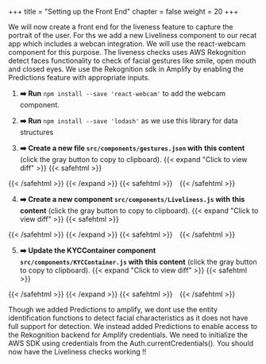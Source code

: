 +++
title = "Setting up the Front End"
chapter = false
weight = 20
+++

We will now create a front end for the liveness feature to capture the portrait of the user. For ths we add a new Liveliness component to our recat app which includes a webcan integration. We will use the react-webcam component for this purpose. The liveness checks uses AWS Rekognition detect faces functionality to check of facial gestures like smile, open mouth and closed eyes. We use the Rekognition sdk in Amplify by enabling the Predictions feature with appropriate inputs.

1. **➡️ Run** `npm install --save 'react-webcam'` to add the webcam component.

2. **➡️ Run** `npm install --save 'lodash'` as we use this library for data structures

3. **➡️ Create a new file `src/components/gestures.json` with** <span class="clipBtn clipboard" data-clipboard-target="#idf77ec89eb8e98c6d9706c221315a4a5b9ec0d618videokycsrccomponentsgesturesjson"><strong>this content</strong></span> (click the gray button to copy to clipboard). 
{{< expand "Click to view diff" >}} {{< safehtml >}}
<div id="diff-idf77ec89eb8e98c6d9706c221315a4a5b9ec0d618videokycsrccomponentsgesturesjson"></div> <script type="text/template" data-diff-for="diff-idf77ec89eb8e98c6d9706c221315a4a5b9ec0d618videokycsrccomponentsgesturesjson">commit f77ec89eb8e98c6d9706c221315a4a5b9ec0d618
Author: Sathish <sat.hariharan@gmail.com>
Date:   Sat Aug 8 23:57:49 2020 +0530

    add gestures.json

diff --git a/video-kyc/src/components/gestures.json b/video-kyc/src/components/gestures.json
new file mode 100644
index 0000000..e7198c3
--- /dev/null
+++ b/video-kyc/src/components/gestures.json
@@ -0,0 +1,14 @@
+[
+    {
+        "name":"smile",
+        "description":"Please smile !!!"
+    },
+    {
+        "name":"eyesClose",
+        "description":"Please close your eyes"
+    },
+    {
+        "name":"mouthOpen",
+        "description":"Please open your mouth :)"
+    }
+]
\ No newline at end of file
</script>
{{< /safehtml >}} {{< /expand >}}
{{< safehtml >}}
<textarea id="idf77ec89eb8e98c6d9706c221315a4a5b9ec0d618videokycsrccomponentsgesturesjson" style="position: relative; left: -1000px; width: 1px; height: 1px;">[
    {
        "name":"smile",
        "description":"Please smile !!!"
    },
    {
        "name":"eyesClose",
        "description":"Please close your eyes"
    },
    {
        "name":"mouthOpen",
        "description":"Please open your mouth :)"
    }
]
</textarea>
{{< /safehtml >}}

4. **➡️ Create a new component `src/components/Liveliness.js` with** <span class="clipBtn clipboard" data-clipboard-target="#id1aab29be0c79aba0649fa6428507589920f1c943videokycsrccomponentsLivelinessjs"><strong>this content</strong></span> (click the gray button to copy to clipboard). 
{{< expand "Click to view diff" >}} {{< safehtml >}}
<div id="diff-id1aab29be0c79aba0649fa6428507589920f1c943videokycsrccomponentsLivelinessjs"></div> <script type="text/template" data-diff-for="diff-id1aab29be0c79aba0649fa6428507589920f1c943videokycsrccomponentsLivelinessjs">commit 1aab29be0c79aba0649fa6428507589920f1c943
Author: Sathish <sat.hariharan@gmail.com>
Date:   Mon Aug 10 17:58:34 2020 +0530

    add Liveliness component

diff --git a/video-kyc/src/components/Liveliness.js b/video-kyc/src/components/Liveliness.js
index 9b2a3ed..3ce67d3 100644
--- a/video-kyc/src/components/Liveliness.js
+++ b/video-kyc/src/components/Liveliness.js
@@ -5,6 +5,7 @@ import gest_data from './gestures.json'
 import Card from "react-bootstrap/Card"
 import ProgressBar from "react-bootstrap/ProgressBar"
 import _ from 'lodash'
+import Jimp from 'jimp'
 
 import { Auth, Storage, Logger } from 'aws-amplify'
 import AWS from 'aws-sdk'
@@ -20,7 +21,7 @@ const videoConstraints = {
     facingMode: "user"
   };
 
-  export default ({setTabStatus,faceDetails,updateFaceDetails}) => {
+  export default ({setTabStatus, setLiveTestDetails}) => {
     const [gesture, setGesture] = useState(null);
     const [showSpinner,setShowSpinner] = useState(false);
     const [alertMessage, setAlertMessage] = useState("You will be asked to do a series of random gestures which will enable us to detect a live feed.  ");
@@ -28,6 +29,11 @@ const videoConstraints = {
     const [showWebcam, setShowWebcam] = useState(false);
     const [progressValue, setProgressValue] = useState(5);
 
+    // identification state from liveness test
+    const [liveGender, setLiveGender] = useState("");
+    const [ageRange, setAgeRange] = useState("");    
+    const [liveImage, setLiveImage] = useState(null);
+
     useEffect(() => {
         Storage.configure({ level: 'private' });
         Auth.currentCredentials().then(function(creds){
@@ -50,6 +56,11 @@ const videoConstraints = {
     }
     
     const proceedToNext = () => {
+        setLiveTestDetails({
+           liveGender:liveGender,
+           ageRange:ageRange,
+           liveImage:liveImage 
+        })  
       setTabStatus("UploadDocs");
     }
 
@@ -108,57 +119,76 @@ const videoConstraints = {
     }
 
 
-    const requestGesture = () => {
+    const requestGesture = async () => {
       
       
         setShowSpinner(true);
       
         const imageBase64String = webcamRef.current.getScreenshot({width: 800, height: 450}); 
         const base64Image = imageBase64String.split(';base64,').pop();  
-        const binaryImg = new Buffer(base64Image, 'base64');    
+        const imageBuffer = new Buffer(base64Image, 'base64');    
 
         let rekognition = new AWS.Rekognition();
         let params = {
         Attributes: [ "ALL" ],
             Image: {
-                Bytes:binaryImg
+                Bytes:imageBuffer
             }
         };
-        console.log("Calling rekognition")
-        rekognition.detectFaces(params, function(err, data) {
-            if (err) 
-                console.log(err, err.stack); // an error occurred
-            else { 
-               let validationResult = validateGesture(gesture, data) 
-               if(validationResult.result){
-                    if(gesture === 'smile'){
-                        Storage.put('gesture1.jpeg', binaryImg)
-                            .then (result => {
-                                console.log(result)
-                                setAlertMessage(validationResult.message)
-                                setShowSpinner(false);
-                                updateGestureState();
-                            }) 
-                            .catch(err => {
-                                console.log(err)
-                                setAlertMessage("Error processing smile")
-                                setShowSpinner(false);
-                                setGesture("smile")
-                            });
-                    } else {
-                        // update gesture state
-                        setAlertMessage(validationResult.message)
-                        setShowSpinner(false);
-                        updateGestureState();
-                    }
-               } else {
-                 // unable to validate gesture - set Error Message
-                 setAlertMessage(validationResult.message)
-                 setShowSpinner(false);
-               }     
+        
+        let faceDetectResponse = await rekognition.detectFaces(params).promise()
+
+        if (faceDetectResponse.$response.error) {
+            setShowSpinner(false);
+            setAlertMessage(faceDetectResponse.$response.error.message)
+            return new Promise((resolve, reject) => {
+                throw new Error(faceDetectResponse.$response.error.message);
+            }) 
+        }
+        else { 
+            let validationResult = validateGesture(gesture, faceDetectResponse) 
+            if(validationResult.result){
+                if(gesture === 'smile'){
+
+                    // set the gender
+                    setLiveGender(faceDetectResponse.FaceDetails[0].Gender.Value)
+                    setAgeRange(faceDetectResponse.FaceDetails[0].AgeRange.Value)
+
+                    // get the bounding box
+                    let imageBounds = faceDetectResponse.FaceDetails[0].BoundingBox
+                    logger.info(imageBounds)
+                    // crop the face and store the image
+                    Jimp.read(imageBuffer, (err, image) => {
+                        if (err) throw err;
+                        else {
+                        
+                        image.crop(image.bitmap.width*imageBounds.Left - 15, image.bitmap.height*imageBounds.Top - 15, image.bitmap.width*imageBounds.Width + 30, image.bitmap.height*imageBounds.Height + 30)
+                            .getBuffer(Jimp.MIME_JPEG, function (err, docImage) {
+                            
+                                Storage.put('liveImage.jpeg', docImage)
+                            }).getBase64(Jimp.MIME_JPEG, function (err, base64Image) {
+                                setLiveImage(base64Image)
+                            })
+                        }
+                    })
+
+                    // update gesture state
+                    setAlertMessage(validationResult.message)
+                    setShowSpinner(false);
+                    updateGestureState();    
+                } else {
+                    // update gesture state
+                    setAlertMessage(validationResult.message)
+                    setShowSpinner(false);
+                    updateGestureState();
+                }
+            } else {
+                // unable to validate gesture - set Error Message
+                setAlertMessage(validationResult.message)
+                setShowSpinner(false);
             }     
-        })
-    };
+        }     
+    }
 
     function start_test(evt){
       setShowProgress(true);
</script>
{{< /safehtml >}} {{< /expand >}}
{{< safehtml >}}
<textarea id="id1aab29be0c79aba0649fa6428507589920f1c943videokycsrccomponentsLivelinessjs" style="position: relative; left: -1000px; width: 1px; height: 1px;">import React,{ useState, useEffect } from "react";
import Webcam from "react-webcam";
import Button from 'react-bootstrap/Button'
import gest_data from './gestures.json'
import Card from "react-bootstrap/Card"
import ProgressBar from "react-bootstrap/ProgressBar"
import _ from 'lodash'
import Jimp from 'jimp'

import { Auth, Storage, Logger } from 'aws-amplify'
import AWS from 'aws-sdk'
import awsConfig from "../aws-exports"

const logger = new Logger('kyc','INFO');
AWS.config.update({region:awsConfig.aws_cognito_region});


const videoConstraints = {
    width: 1280,
    height: 720,
    facingMode: "user"
  };

  export default ({setTabStatus, setLiveTestDetails}) => {
    const [gesture, setGesture] = useState(null);
    const [showSpinner,setShowSpinner] = useState(false);
    const [alertMessage, setAlertMessage] = useState("You will be asked to do a series of random gestures which will enable us to detect a live feed.  ");
    const [showProgress, setShowProgress] = useState(false);
    const [showWebcam, setShowWebcam] = useState(false);
    const [progressValue, setProgressValue] = useState(5);

    // identification state from liveness test
    const [liveGender, setLiveGender] = useState("");
    const [ageRange, setAgeRange] = useState("");    
    const [liveImage, setLiveImage] = useState(null);

    useEffect(() => {
        Storage.configure({ level: 'private' });
        Auth.currentCredentials().then(function(creds){
            AWS.config.update(creds);   
        })
    },[])

    useEffect(() => {
      if(gesture !== null)  {
        const description = getGestureDescription(gesture)  
        setAlertMessage(description + ". Click button to continue =>  ")
      }
  
    },[gesture])

    const getGestureDescription = (gesture) => {
        return _.find(gest_data, function(gest){
            return gest.name === gesture;
        }).description
    }
    
    const proceedToNext = () => {
        setLiveTestDetails({
           liveGender:liveGender,
           ageRange:ageRange,
           liveImage:liveImage 
        })  
      setTabStatus("UploadDocs");
    }

    const updateGestureState = () => {
        
        // update current gesture state to true
        // update next gesture
        if( gesture === "smile") {
            setProgressValue(30)
            setGesture("eyesClose")
        } else if (gesture === "eyesClose") {
            setProgressValue(70)
            setGesture("mouthOpen")
        } else {
            setProgressValue(100)
            setShowWebcam(false);
        }
    }

    const validateGesture = (gesture, data) => {
        logger.info("Validating gesture",data);
        if(data.length == 0){
            // more than one face
            return {result:false, message:"Could not recognize a face. Try again "}
        }

        if(data.length > 1){
            // more than one face
            return {result:false, message:"More than one face. Try again "}
        }
        logger.info(data.FaceDetails[0])

        if(gesture === "smile"){
            
            if(data.FaceDetails[0].Smile.Value == true){
                return {result:true, message:"Thank you"}
            } else {
                return {result:false, message:"Failed to validate smile. Try again "}
            }
            
        } else if(gesture === "eyesClose") {
            if(data.FaceDetails[0].EyesOpen.Value == false){
                return {result:true, message:"Thank you"}
            } else {
                return {result:false, message:"Failed to validate closed eyes. Try again "}
            }
        } else if(gesture === "mouthOpen") {
            if(data.FaceDetails[0].MouthOpen.Value == true){
                return {result:true, message:"You can successfully completed Liveness checks !! "}
            } else {
                return {result:false, message:"Failed to validate open mouth. Try again "}
            }
        }

        return {result:false, message:"Unkown gesture type specified"}
    }


    const requestGesture = async () => {
      
      
        setShowSpinner(true);
      
        const imageBase64String = webcamRef.current.getScreenshot({width: 800, height: 450}); 
        const base64Image = imageBase64String.split(';base64,').pop();  
        const imageBuffer = new Buffer(base64Image, 'base64');    

        let rekognition = new AWS.Rekognition();
        let params = {
        Attributes: [ "ALL" ],
            Image: {
                Bytes:imageBuffer
            }
        };
        
        let faceDetectResponse = await rekognition.detectFaces(params).promise()

        if (faceDetectResponse.$response.error) {
            setShowSpinner(false);
            setAlertMessage(faceDetectResponse.$response.error.message)
            return new Promise((resolve, reject) => {
                throw new Error(faceDetectResponse.$response.error.message);
            }) 
        }
        else { 
            let validationResult = validateGesture(gesture, faceDetectResponse) 
            if(validationResult.result){
                if(gesture === 'smile'){

                    // set the gender
                    setLiveGender(faceDetectResponse.FaceDetails[0].Gender.Value)
                    setAgeRange(faceDetectResponse.FaceDetails[0].AgeRange.Value)

                    // get the bounding box
                    let imageBounds = faceDetectResponse.FaceDetails[0].BoundingBox
                    logger.info(imageBounds)
                    // crop the face and store the image
                    Jimp.read(imageBuffer, (err, image) => {
                        if (err) throw err;
                        else {
                        
                        image.crop(image.bitmap.width*imageBounds.Left - 15, image.bitmap.height*imageBounds.Top - 15, image.bitmap.width*imageBounds.Width + 30, image.bitmap.height*imageBounds.Height + 30)
                            .getBuffer(Jimp.MIME_JPEG, function (err, docImage) {
                            
                                Storage.put('liveImage.jpeg', docImage)
                            }).getBase64(Jimp.MIME_JPEG, function (err, base64Image) {
                                setLiveImage(base64Image)
                            })
                        }
                    })

                    // update gesture state
                    setAlertMessage(validationResult.message)
                    setShowSpinner(false);
                    updateGestureState();    
                } else {
                    // update gesture state
                    setAlertMessage(validationResult.message)
                    setShowSpinner(false);
                    updateGestureState();
                }
            } else {
                // unable to validate gesture - set Error Message
                setAlertMessage(validationResult.message)
                setShowSpinner(false);
            }     
        }     
    }

    function start_test(evt){
      setShowProgress(true);
      setShowWebcam(true);
      setGesture("smile")
    }

    const webcamRef = React.useRef(null);
   
   
    return (
      <>
        <Card>
            <Card.Header>
                {alertMessage} 
                {!showProgress && <Button variant="primary" onClick={start_test}>Start</Button>}
                {showProgress && progressValue < 100 && <Button variant="primary" onClick={requestGesture}>Validate</Button>}
                {progressValue == 100 && <Button variant="primary" onClick={proceedToNext}>Continue</Button>}
            </Card.Header>
            
            <Card.Body>
                {showSpinner && <div className="spinner" ></div>}
                {showWebcam && <div className="video-padding">
                        <Webcam
                            audio={false}
                            height={450}
                            ref={webcamRef}
                            screenshotFormat="image/jpeg"
                            width={800}
                            videoConst
                            raints={videoConstraints}
                        />
                        
                    </div>
                }
                
                {showProgress &&  <div className="live-progressbar"><ProgressBar now={progressValue} label={`${progressValue}%`} /></div> }

            </Card.Body>
        </Card>
      </>
    );
  };

  
</textarea>
{{< /safehtml >}}

5. **➡️ Update the KYCContainer component `src/components/KYCContainer.js` with** <span class="clipBtn clipboard" data-clipboard-target="#ida6ce5f326220de2a9c2f24db73b7ef71e82536d0videokycsrccomponentsKYCContainerjs"><strong>this content</strong></span> (click the gray button to copy to clipboard). 
{{< expand "Click to view diff" >}} {{< safehtml >}}
<div id="diff-ida6ce5f326220de2a9c2f24db73b7ef71e82536d0videokycsrccomponentsKYCContainerjs"></div> <script type="text/template" data-diff-for="diff-ida6ce5f326220de2a9c2f24db73b7ef71e82536d0videokycsrccomponentsKYCContainerjs">commit a6ce5f326220de2a9c2f24db73b7ef71e82536d0
Author: Sathish <sat.hariharan@gmail.com>
Date:   Mon Aug 10 17:59:02 2020 +0530

    Add Liveliness to KYC Container

diff --git a/video-kyc/src/components/KYCContainer.js b/video-kyc/src/components/KYCContainer.js
index c0d0f5d..c1dbef3 100644
--- a/video-kyc/src/components/KYCContainer.js
+++ b/video-kyc/src/components/KYCContainer.js
@@ -12,9 +12,13 @@ import Button from 'react-bootstrap/Button'
 
 import Liveliness from './Liveliness'
 
+
 export default () => {
 
   const [currentTabKey, setCurrentTabKey] = useState("welcome");
+
+  const [liveTestDetails, setLiveTestDetails] = useState({});
+  const [documentDetails, setDocumentDetails] = useState({});
   
   const startKyc = () => {
     setCurrentTabKey("Liveliness");
@@ -65,18 +69,20 @@ export default () => {
                 </p>
             </Jumbotron>
         </Tab>
-        <Tab eventKey="Liveliness" title="Liveliness Test">
+        <Tab eventKey="Liveliness" title="Liveliness Test" disabled>
             <div>
-                <Liveliness setTabStatus={setTabStatus}/>
+                <Liveliness setTabStatus={setTabStatus} setLiveTestDetails={setLiveTestDetails} />
             </div>
         </Tab>
-        <Tab eventKey="UploadDocs" title="Upload Documents">
+        <Tab eventKey="UploadDocs" title="Upload Documents" disabled>
             <div>
-            Upload Documents
+            
+            
+            
             </div>
         </Tab>
-        <Tab eventKey="AnalysisDetails" title="Details of Analysis">
-            Summary Details
+        <Tab eventKey="AnalysisDetails" title="Details of Analysis" disabled>
+          
         </Tab>
         </Tabs>
     </Col>
</script>
{{< /safehtml >}} {{< /expand >}}
{{< safehtml >}}
<textarea id="ida6ce5f326220de2a9c2f24db73b7ef71e82536d0videokycsrccomponentsKYCContainerjs" style="position: relative; left: -1000px; width: 1px; height: 1px;">import React, { useState } from 'react'

import { AmplifySignOut } from '@aws-amplify/ui-react'
import Navbar from 'react-bootstrap/Navbar'
import Container from 'react-bootstrap/Container'
import Row from 'react-bootstrap/Row'
import Col from 'react-bootstrap/Col'
import Tabs from 'react-bootstrap/Tabs'
import Tab from 'react-bootstrap/Tab'
import Jumbotron from 'react-bootstrap/Jumbotron'
import Button from 'react-bootstrap/Button'

import Liveliness from './Liveliness'


export default () => {

  const [currentTabKey, setCurrentTabKey] = useState("welcome");

  const [liveTestDetails, setLiveTestDetails] = useState({});
  const [documentDetails, setDocumentDetails] = useState({});
  
  const startKyc = () => {
    setCurrentTabKey("Liveliness");

  }

  const onSelectTab = (eventkey) => {
    console.log("printing event key ",eventkey);
    setCurrentTabKey(eventkey);
  }

  const setTabStatus = (value) => {
    console.log("current tab value ", value);
    setCurrentTabKey(value);
  }
  
  
  return (
   <div>
  <Container>
  <Row>
    <Col>
    <Navbar bg="dark" variant="dark">
    <Navbar.Brand href="#"><h2 className="app-title">Video KYC</h2></Navbar.Brand>
      <span className="logout">
      <AmplifySignOut/>
      </span>
    </Navbar>
    </Col>
  </Row>
  <Row><Col><br></br></Col></Row>
  <Row>
    <Col>
    <Tabs defaultActiveKey={currentTabKey} activeKey = {currentTabKey} id="uncontrolled-tab-example" onSelect={onSelectTab}>
        <Tab eventKey="welcome" title="Welcome">
            <Jumbotron>
                <h2 className="tab-element-align">Welcome to video KYC</h2>
                <div className="tab-element-align">
                    <p>The KYC process consists of 3 simple steps. </p>
                    <ul>
                        <li>Liveliness Detection - The user will do a series of face gestures to determine whether its a live feed</li>
                        <li>Upload Documents - upload valid ID documents to use for verification.</li>
                        <li>Validation and summary</li>
                    </ul>
                </div>
                <p className="tab-button-align">
                    <Button variant="primary" onClick = {startKyc}>Start</Button>
                </p>
            </Jumbotron>
        </Tab>
        <Tab eventKey="Liveliness" title="Liveliness Test" disabled>
            <div>
                <Liveliness setTabStatus={setTabStatus} setLiveTestDetails={setLiveTestDetails} />
            </div>
        </Tab>
        <Tab eventKey="UploadDocs" title="Upload Documents" disabled>
            <div>
            
            
            
            </div>
        </Tab>
        <Tab eventKey="AnalysisDetails" title="Details of Analysis" disabled>
          
        </Tab>
        </Tabs>
    </Col>
  </Row>
  </Container>
  </div>
   
   

  )
}
</textarea>
{{< /safehtml >}}


Though we added Predictions to amplify, we dont use the entity identification functions to detect facial characteristics as it does not have full support for detection. We instead added Predictions to enable access to the Rekognition backend for Amplify credentials. We need to initialize the AWS SDK using credentials from the Auth.currentCredentials(). You should now have the Liveliness checks working !!


